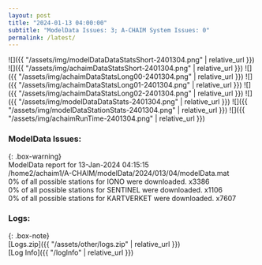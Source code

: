 ```yaml
---
layout: post
title: "2024-01-13 04:00:00"
subtitle: "ModelData Issues: 3; A-CHAIM System Issues: 0"
permalink: /latest/
---
```


![]({{ "/assets/img/modelDataDataStatsShort-2401304.png" | relative_url }})
![]({{ "/assets/img/achaimDataStatsShort-2401304.png" | relative_url }})
![]({{ "/assets/img/achaimDataStatsLong00-2401304.png" | relative_url }})
![]({{ "/assets/img/achaimDataStatsLong01-2401304.png" | relative_url }})
![]({{ "/assets/img/achaimDataStatsLong02-2401304.png" | relative_url }})
![]({{ "/assets/img/modelDataDataStats-2401304.png" | relative_url }})
![]({{ "/assets/img/modelDataStationStats-2401304.png" | relative_url }})
![]({{ "/assets/img/achaimRunTime-2401304.png" | relative_url }})


### ModelData Issues:  
  
{: .box-warning}  
 ModelData report for 13-Jan-2024 04:15:15   
 /home2/achaim1/A-CHAIM/modelData/2024/013/04/modelData.mat   
 0% of all possible stations for IONO were downloaded. x3386   
 0% of all possible stations for SENTINEL were downloaded. x1106   
 0% of all possible stations for KARTVERKET were downloaded. x7607   
  


### Logs:  
  
{: .box-note}  
[Logs.zip]({{ "/assets/other/logs.zip" | relative_url }})  
[Log Info]({{ "/logInfo" | relative_url }})  
